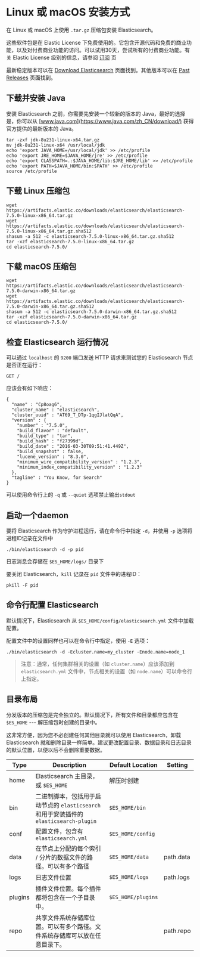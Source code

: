 # Linux 或 macOS 安装方式

在 Linux 或 macOS 上使用 `.tar.gz` 压缩包安装 Elasticsearch。

这些软件包是在 Elastic License 下免费使用的。它包含开源代码和免费的商业功能，以及对付费商业功能的访问。可以试用30天，尝试所有的付费商业功能。有关 Elastic License 级别的信息，请参阅 [订阅](https://www.elastic.co/cn/subscriptions) 页

最新稳定版本可以在 [Download Elasticsearch](https://www.elastic.co/cn/downloads/elasticsearch) 页面找到。其他版本可以在 [Past Releases](https://www.elastic.co/cn/downloads/past-releases) 页面找到。

## 下载并安装 Java

安装 Elasticsearch 之前，你需要先安装一个较新的版本的 Java，最好的选择是，你可以从 [www.java.com](https://www.java.com/zh_CN/download/) 获得官方提供的最新版本的 Java。
```
tar -zxf jdk-8u231-linux-x64.tar.gz
mv jdk-8u231-linux-x64 /usr/local/jdk
echo 'export JAVA_HOME=/usr/local/jdk' >> /etc/profile
echo 'export JRE_HOME=$JAVA_HOME/jre' >> /etc/profile
echo 'export CLASSPATH=.:$JAVA_HOME/lib:$JRE_HOME/lib' >> /etc/profile
echo 'export PATH=$JAVA_HOME/bin:$PATH' >> /etc/profile
source /etc/profile
```

## 下载 Linux 压缩包
```
wget https://artifacts.elastic.co/downloads/elasticsearch/elasticsearch-7.5.0-linux-x86_64.tar.gz
wget https://artifacts.elastic.co/downloads/elasticsearch/elasticsearch-7.5.0-linux-x86_64.tar.gz.sha512
shasum -a 512 -c elasticsearch-7.5.0-linux-x86_64.tar.gz.sha512
tar -xzf elasticsearch-7.5.0-linux-x86_64.tar.gz
cd elasticsearch-7.5.0/
```

## 下载 macOS 压缩包
```
wget https://artifacts.elastic.co/downloads/elasticsearch/elasticsearch-7.5.0-darwin-x86_64.tar.gz
wget https://artifacts.elastic.co/downloads/elasticsearch/elasticsearch-7.5.0-darwin-x86_64.tar.gz.sha512
shasum -a 512 -c elasticsearch-7.5.0-darwin-x86_64.tar.gz.sha512 
tar -xzf elasticsearch-7.5.0-darwin-x86_64.tar.gz
cd elasticsearch-7.5.0/ 
```

## 检查 Elasticsearch 运行情况

可以通过 `localhost` 的 `9200` 端口发送 HTTP 请求来测试您的 Elasticsearch 节点是否正在运行：
```
GET /
```

应该会有如下响应：
```
{
  "name" : "Cp8oag6",
  "cluster_name" : "elasticsearch",
  "cluster_uuid" : "AT69_T_DTp-1qgIJlatQqA",
  "version" : {
    "number" : "7.5.0",
    "build_flavor" : "default",
    "build_type" : "tar",
    "build_hash" : "f27399d",
    "build_date" : "2016-03-30T09:51:41.449Z",
    "build_snapshot" : false,
    "lucene_version" : "8.3.0",
    "minimum_wire_compatibility_version" : "1.2.3",
    "minimum_index_compatibility_version" : "1.2.3"
  },
  "tagline" : "You Know, for Search"
}
```

可以使用命令行上的 `-q` 或 `--quiet` 选项禁止输出`stdout`

## 启动一个daemon

要将 Elasticsearch 作为守护进程运行，请在命令行中指定 `-d`，并使用 `-p` 选项将进程ID记录在文件中
```
./bin/elasticsearch -d -p pid
```
日志消息会存储在 `$ES_HOME/logs/` 目录下

要关闭 Elasticsearch，`kill` 记录在 `pid` 文件中的进程ID：
```
pkill -F pid
```

## 命令行配置 Elasticsearch

默认情况下，Elasticsearch 从 `$ES_HOME/config/elasticsearch.yml` 文件中加载配置。

配置文件中的设置同样也可以在命令行中指定，使用 `-E` 选项：
```
./bin/elasticsearch -d -Ecluster.name=my_cluster -Enode.name=node_1
```

> 注意：通常，任何集群相关的设置（如 `cluster.name`）应该添加到 `elasticsearch.yml` 文件中，节点相关的设置（如 `node.name`）可以命令行上指定。

## 目录布局

分发版本的压缩包是完全独立的。默认情况下，所有文件和目录都应包含在 `$ES_HOME` --- 解压缩包时创建的目录中。

这非常方便，因为您不必创建任何其他目录就可以使用 Elasticsearch，卸载 Elasticsearch 就和删除目录一样简单。建议更改配置目录、数据目录和日志目录的默认位置，以便以后不会删除重要数据。

Type | Description | Default Location | Setting
--- | --- | --- | ---
home | Elasticsearch 主目录，或 `$ES_HOME` | 解压时创建 | 
bin | 二进制脚本，包括用于启动节点的 `elasticsearch` 和用于安装插件的 `elasticsearch-plugin` | `$ES_HOME/bin`
conf | 配置文件，包含有 `elasticsearch.yml` | `$ES_HOME/config`
data | 在节点上分配的每个索引 / 分片的数据文件的路径。可以有多个路径 | `$ES_HOME/data` | path.data
logs | 日志文件位置 | `$ES_HOME/logs` | path.logs
plugins | 插件文件位置。每个插件都将包含在一个子目录中。 | `$ES_HOME/plugins` |
repo | 共享文件系统存储库位置。可以有多个路径。文件系统存储库可以放在任意目录下。 |  | path.repo

